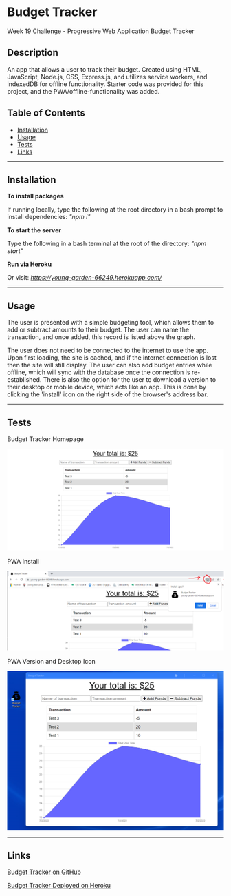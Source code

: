 # Budget Tracker
Week 19 Challenge - Progressive Web Application Budget Tracker


## Description

An app that allows a user to track their budget. Created using HTML, JavaScript, Node.js, CSS, Express.js, and utilizes service workers, and indexedDB for offline functionality. Starter code was provided for this project, and the PWA/offline-functionality was added.

## Table of Contents
* [Installation](#installation)
* [Usage](#usage)
* [Tests](#tests)
* [Links](#links)


---
## Installation

**To install packages**

If running locally, type the following at the root directory in a bash prompt to install dependencies: 
*"npm i"*

**To start the server**

Type the following in a bash terminal at the root of the directory: 
*"npm start"*

**Run via Heroku**

Or visit:
*https://young-garden-66249.herokuapp.com/*


---
## Usage

The user is presented with a simple budgeting tool, which allows them to add or subtract amounts to their budget. The user can name the transaction, and once added, this record is listed above the graph.

The user does not need to be connected to the internet to use the app. Upon first loading, the site is cached, and if the internet connection is lost then the site will still display. The user can also add budget entries while offline, which will sync with the database once the connection is re-established. There is also the option for the user to download a version to their desktop or mobile device, which acts like an app. This is done by clicking the 'install' icon on the right side of the browser's address bar.


---
## Tests

Budget Tracker Homepage

![Budget Tracker Homepage](./public/images/budget-tracker-home.png)

PWA Install

![Budget Tracker install button in browser address bar](./public/images/PWA-install-icon.png)

PWA Version and Desktop Icon

![Budget Tracker PWA version and desktop icon](./public/images/PWA-version.png)


---
## Links

[Budget Tracker on GitHub](https://github.com/philmcgarty/budget-tracker)

[Budget Tracker Deployed on Heroku](https://young-garden-66249.herokuapp.com/)